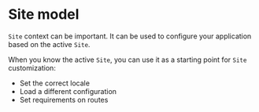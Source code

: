 # Site model

`Site` context can be important. It can be used to configure your application based on the active `Site`. 

When you know the active `Site`, you can use it as a starting point for `Site` customization:
- Set the correct locale
- Load a different configuration
- Set requirements on routes
